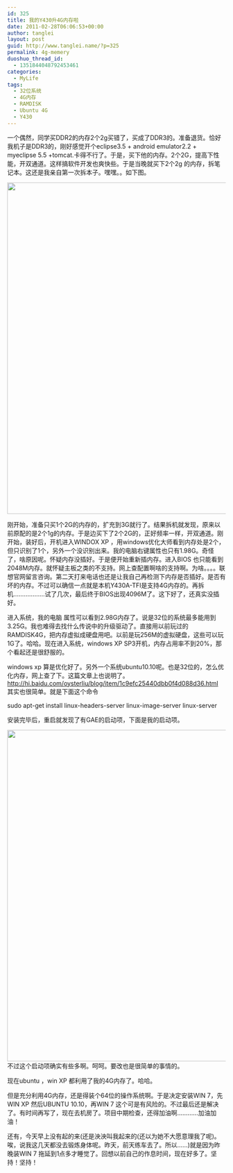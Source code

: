 ```yaml
---
id: 325
title: 我的Y430升4G内存啦
date: 2011-02-28T06:06:53+00:00
author: tanglei
layout: post
guid: http://www.tanglei.name/?p=325
permalink: 4g-memery
duoshuo_thread_id:
  - 1351844048792453461
categories:
  - MyLife
tags:
  - 32位系统
  - 4G内存
  - RAMDISK
  - Ubuntu 4G
  - Y430
---
```

一个偶然，同学买DDR2的内存2个2g买错了，买成了DDR3的。准备退货。恰好我机子是DDR3的，刚好感觉开个eclipse3.5 + android emulator2.2 + myeclipse 5.5 +tomcat.卡得不行了。于是，买下他的内存。2个2G，提高下性能，开双通道。这样搞软件开发也爽快些。于是当晚就买下2个2g 的内存，拆笔记本。这还是我亲自第一次拆本子。嘿嘿。。如下图。

[<img class="aligncenter size-large wp-image-326" title="2011-02-27_17-25-51_825" src="http://www.tanglei.name/wp-content/uploads/2011/02/2011-02-27_17-25-51_825-1024x764.jpg" alt="" width="1024" height="764" />](http://www.tanglei.name/wp-content/uploads/2011/02/2011-02-27_17-25-51_825.jpg)

刚开始，准备只买1个2G的内存的，扩充到3G就行了。结果拆机就发现，原来以前原配的是2个1g的内存。于是边买下了2个2G的，正好频率一样，开双通道。刚开始，装好后，开机进入WINDOX XP ，用windows优化大师看到内存处是2个，但只识别了1个，另外一个没识别出来。我的电脑右键属性也只有1.98G。奇怪了，啥原因呢。怀疑内存没插好。于是便开始重新插内存。进入BIOS 也只能看到2048M内存。就怀疑主板之类的不支持。网上查配置啊啥的支持啊。为啥。。。。联想官网留言咨询。第二天打来电话也还是让我自己再检测下内存是否插好。是否有坏的内存。不过可以确信一点就是本机Y430A-TFI是支持4G内存的。再拆机………………试了几次，最后终于BIOS出现4096M了。这下好了，还真实没插好。

进入系统，我的电脑 属性可以看到2.98G内存了。说是32位的系统最多能用到3.25G。我也难得去找什么传说中的升级驱动了。直接用以前玩过的RAMDISK4G，把内存虚拟成硬盘用吧。以前是玩256M的虚拟硬盘，这些可以玩1G了。哈哈。现在进入系统，windows XP SP3开机，内存占用率不到20%，那个看起还是很舒服的。

windows xp 算是优化好了。另外一个系统ubuntu10.10呢。也是32位的，怎么优化内存，网上查了下。这篇文章上也说明了。<http://hi.baidu.com/oysterliu/blog/item/1c9efc25440dbb0f4d088d36.html> 其实也很简单。就是下面这个命令

sudo apt-get install linux-headers-server linux-image-server linux-server

安装完毕后，重启就发现了有GAE的启动项，下面是我的启动项。

[<img class="aligncenter size-large wp-image-327" title="2011-02-28_12-52-30_944" src="http://www.tanglei.name/wp-content/uploads/2011/02/2011-02-28_12-52-30_944-1024x764.jpg" alt="" width="1024" height="764" />](http://www.tanglei.name/wp-content/uploads/2011/02/2011-02-28_12-52-30_944.jpg)不过这个启动项确实有些多啊。呵呵。要改也是很简单的事情的。

现在ubuntu ，win XP 都利用了我的4G内存了。哈哈。

但是充分利用4G内存，还是得装个64位的操作系统啊。于是决定安装WIN 7，先 WIN XP 然后UBUNTU 10.10，再WIN 7 这个可是有风险的。不过最后还是解决了。有时间再写了，现在去机房了。项目中期检查，还得加油啊…………加油加油！

还有，今天早上没有起的来(还是泱泱叫我起来的(还以为她不大愿意理我了呢)。唉，说我这几天都没去锻炼身体呢。昨天，前天练车去了。所以……)就是因为昨晚装WIN 7 拖延到1点多才睡觉了。回想以前自己的作息时间，现在好多了。坚持！坚持！
